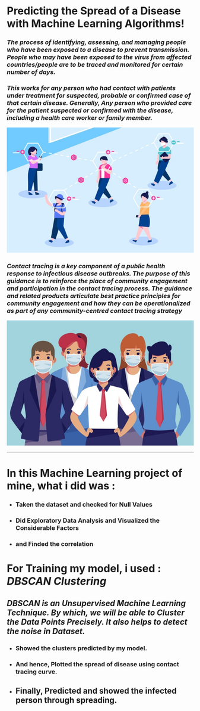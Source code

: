 # Predicting the Spread of a Disease with Machine Learning Algorithms!

### _The process of identifying, assessing, and managing people who have been exposed to a disease to prevent transmission. <br> People who may have been exposed to the virus from affected countries/people are to be traced and monitored for certain number of days._

### _This works for any person who had contact with patients under treatment for suspected, probable or confirmed case of that certain disease. Generally, Any person who provided care for the patient suspected or confirmed with the disease, including a health care worker or family member._

<img src="spread1.jpg" class="center">

### _Contact tracing is a key component of a public health response to infectious disease outbreaks. The purpose of this guidance is to reinforce the place of community engagement and participation in the contact tracing process. The guidance and related products articulate best practice principles for community engagement and how they can be operationalized as part of any community-centred contact tracing strategy_

<img src="spread2.jpg" class="center">

---

# In this Machine Learning project of mine, what i did was :

- ### Taken the dataset and checked for Null Values
- ### Did Exploratory Data Analysis and Visualized the Considerable Factors
- ### and Finded the correlation

# For Training my model, i used : _DBSCAN Clustering_

## _DBSCAN is an Unsupervised Machine Learning Technique. By which, we will be able to Cluster the Data Points Precisely. It also helps to detect the noise in Dataset._

- ### Showed the clusters predicted by my model.
- ### And hence, Plotted the spread of disease using contact tracing curve.
- ## Finally, Predicted and showed the infected person through spreading.

